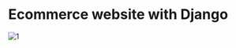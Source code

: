 # Ecommerce website with Django


![1](https://user-images.githubusercontent.com/80272331/132126068-fd39e7bd-963f-4988-84be-5a83e08af190.png)


